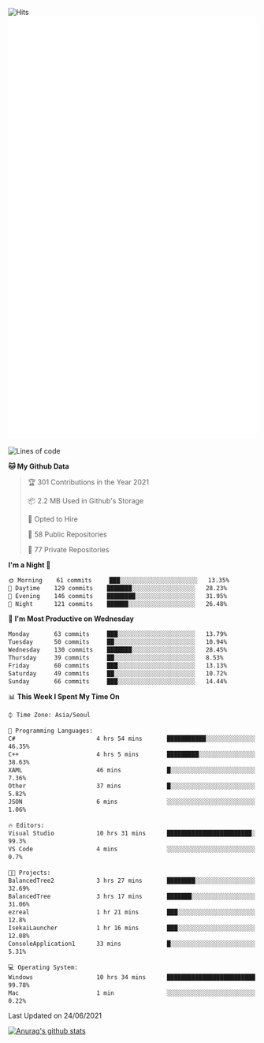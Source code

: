 ![Hits](https://hits.seeyoufarm.com/api/count/incr/badge.svg?url=https%3A%2F%2Fgithub.com%2Fkokose1234&count_bg=%2379C83D&title_bg=%23555555&icon=apple.svg&icon_color=%23E7E7E7&title=hits&edge_flat=false)
<br/>
![Metrics](https://github.com/kokose1234/kokose1234/blob/main/github-metrics.svg)

<!--START_SECTION:waka-->
![Lines of code](https://img.shields.io/badge/From%20Hello%20World%20I%27ve%20Written-13.2%20million%20lines%20of%20code-blue)

**🐱 My Github Data** 

> 🏆 301 Contributions in the Year 2021
 > 
> 📦 2.2 MB Used in Github's Storage 
 > 
> 💼 Opted to Hire
 > 
> 📜 58 Public Repositories 
 > 
> 🔑 77 Private Repositories  
 > 
**I'm a Night 🦉** 

```text
🌞 Morning    61 commits     ███░░░░░░░░░░░░░░░░░░░░░░   13.35% 
🌆 Daytime    129 commits    ███████░░░░░░░░░░░░░░░░░░   28.23% 
🌃 Evening    146 commits    ████████░░░░░░░░░░░░░░░░░   31.95% 
🌙 Night      121 commits    ██████░░░░░░░░░░░░░░░░░░░   26.48%

```
📅 **I'm Most Productive on Wednesday** 

```text
Monday       63 commits     ███░░░░░░░░░░░░░░░░░░░░░░   13.79% 
Tuesday      50 commits     ██░░░░░░░░░░░░░░░░░░░░░░░   10.94% 
Wednesday    130 commits    ███████░░░░░░░░░░░░░░░░░░   28.45% 
Thursday     39 commits     ██░░░░░░░░░░░░░░░░░░░░░░░   8.53% 
Friday       60 commits     ███░░░░░░░░░░░░░░░░░░░░░░   13.13% 
Saturday     49 commits     ██░░░░░░░░░░░░░░░░░░░░░░░   10.72% 
Sunday       66 commits     ███░░░░░░░░░░░░░░░░░░░░░░   14.44%

```


📊 **This Week I Spent My Time On** 

```text
⌚︎ Time Zone: Asia/Seoul

💬 Programming Languages: 
C#                       4 hrs 54 mins       ███████████░░░░░░░░░░░░░░   46.35% 
C++                      4 hrs 5 mins        █████████░░░░░░░░░░░░░░░░   38.63% 
XAML                     46 mins             █░░░░░░░░░░░░░░░░░░░░░░░░   7.36% 
Other                    37 mins             █░░░░░░░░░░░░░░░░░░░░░░░░   5.82% 
JSON                     6 mins              ░░░░░░░░░░░░░░░░░░░░░░░░░   1.06%

🔥 Editors: 
Visual Studio            10 hrs 31 mins      ████████████████████████░   99.3% 
VS Code                  4 mins              ░░░░░░░░░░░░░░░░░░░░░░░░░   0.7%

🐱‍💻 Projects: 
BalancedTree2            3 hrs 27 mins       ████████░░░░░░░░░░░░░░░░░   32.69% 
BalancedTree             3 hrs 17 mins       ███████░░░░░░░░░░░░░░░░░░   31.06% 
ezreal                   1 hr 21 mins        ███░░░░░░░░░░░░░░░░░░░░░░   12.8% 
IsekaiLauncher           1 hr 16 mins        ███░░░░░░░░░░░░░░░░░░░░░░   12.08% 
ConsoleApplication1      33 mins             █░░░░░░░░░░░░░░░░░░░░░░░░   5.31%

💻 Operating System: 
Windows                  10 hrs 34 mins      █████████████████████████   99.78% 
Mac                      1 min               ░░░░░░░░░░░░░░░░░░░░░░░░░   0.22%

```


 Last Updated on 24/06/2021
<!--END_SECTION:waka-->

[![Anurag's github stats](https://github-readme-stats.vercel.app/api?username=kokose1234&theme=dracula)](https://github.com/anuraghazra/github-readme-stats)



	
